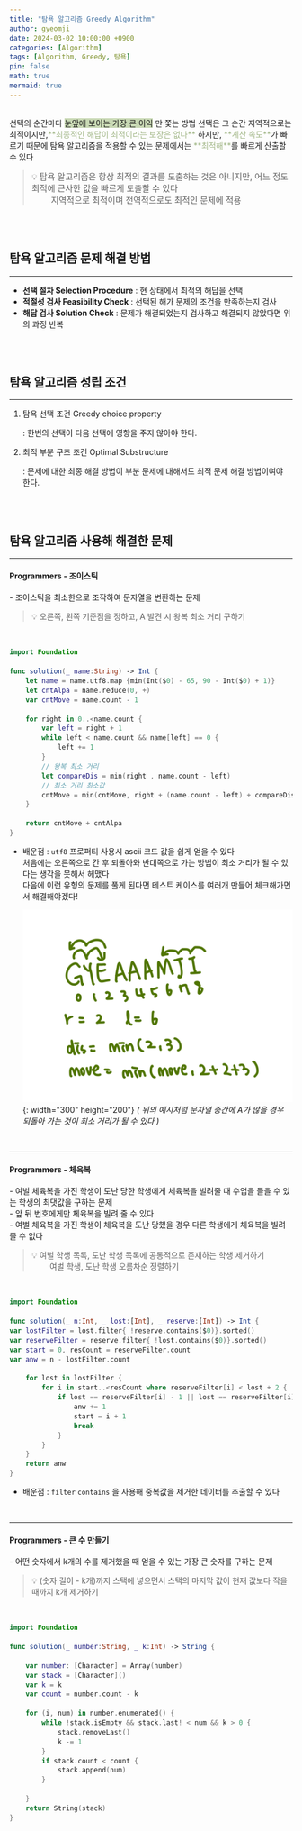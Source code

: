 ```yaml
---
title: "탐욕 알고리즘 Greedy Algorithm"
author: gyeomji
date: 2024-03-02 10:00:00 +0900
categories: [Algorithm]
tags: [Algorithm, Greedy, 탐욕]
pin: false
math: true
mermaid: true
---
```


<br/> 
선택의 순간마다
<span style='background-color:#c8d8b4'> 눈앞에 보이는 가장 큰 이익</span>
만 쫓는 방법  
선택은 그 순간 지역적으로는 최적이지만,<span style="color:#9fb584">**최종적인 해답이 최적이라는 보장은 없다**</span>  
하지만, <span style="color:#9fb584">**계산 속도**</span>가 빠르기 때문에 탐욕 알고리즘을 적용할 수 있는 문제에서는 <span style="color:#9fb584">**최적해**</span>를 빠르게 산출할 수 있다

> 💡 <span style="font-size: 15px">탐욕 알고리즘은 항상 최적의 결과를 도출하는 것은 아니지만, 어느 정도 최적에 근사한 값을 빠르게 도출할 수 있다<br /> 　 　지역적으로 최적이며 전역적으로도 최적인 문제에 적용</span>

<br/> 
<br/>

## 탐욕 알고리즘 문제 해결 방법

---

- **선택 절차 Selection Procedure** : 현 상태에서 최적의 해답을 선택
- **적절성 검사 Feasibility Check** : 선택된 해가 문제의 조건을 만족하는지 검사
- **해답 검사 Solution Check** : 문제가 해결되었는지 검사하고 해결되지 않았다면 위의 과정 반복

<br/>
<br/>

## 탐욕 알고리즘 성립 조건

---

1. 탐욕 선택 조건 Greedy choice property

   : 한번의 선택이 다음 선택에 영향을 주지 않아야 한다.

2. 최적 부분 구조 조건 Optimal Substructure

   : 문제에 대한 최종 해결 방법이 부분 문제에 대해서도 최적 문제 해결 방법이여야 한다.

<br/>
<br/>

## 탐욕 알고리즘 사용해 해결한 문제

---

#### Programmers - 조이스틱

\- 조이스틱을 최소한으로 조작하여 문자열을 변환하는 문제<br />

> 💡 오른쪽, 왼쪽 기준점을 정하고, A 발견 시 왕복 최소 거리 구하기

<br />

```swift
import Foundation

func solution(_ name:String) -> Int {
    let name = name.utf8.map {min(Int($0) - 65, 90 - Int($0) + 1)}
    let cntAlpa = name.reduce(0, +)
    var cntMove = name.count - 1

    for right in 0..<name.count {
        var left = right + 1
        while left < name.count && name[left] == 0 {
            left += 1
        }
        // 왕복 최소 거리
        let compareDis = min(right , name.count - left)
        // 최소 거리 최소값
        cntMove = min(cntMove, right + (name.count - left) + compareDis)
    }

    return cntMove + cntAlpa
}
```

- 배운점
  : `utf8` 프로퍼티 사용시 ascii 코드 값을 쉽게 얻을 수 있다 <br />
  처음에는 오른쪽으로 간 후 되돌아와 반대쪽으로 가는 방법이 최소 거리가 될 수 있다는 생각을 못해서 헤맸다 <br />
  다음에 이런 유형의 문제를 풀게 된다면 테스트 케이스를 여러개 만들어 체크해가면서 해결해야겠다!

  ![joystick](/assets/img/joystick.jpeg){: width="300" height="200"}
  _( 위의 예시처럼 문자열 중간에 A가 많을 경우 되돌아 가는 것이 최소 거리가 될 수 있다 )_

<br />

---

#### Programmers - 체육복

\- 여벌 체육복을 가진 학생이 도난 당한 학생에게 체육복을 빌려줄 때 수업을 들을 수 있는 학생의 최댓값을 구하는 문제<br />
\- 앞 뒤 번호에게만 체육복을 빌려 줄 수 있다<br />
\- 여벌 체육복을 가진 학생이 체육복을 도난 당했을 경우 다른 학생에게 체육복을 빌려줄 수 없다

> 💡 여벌 학생 목록, 도난 학생 목록에 공통적으로 존재하는 학생 제거하기 <br /> 　 　여벌 학생, 도난 학생 오름차순 정렬하기

<br />

```swift
import Foundation

func solution(_ n:Int, _ lost:[Int], _ reserve:[Int]) -> Int {
var lostFilter = lost.filter{ !reserve.contains($0)}.sorted()
var reserveFilter = reserve.filter{ !lost.contains($0)}.sorted()
var start = 0, resCount = reserveFilter.count
var anw = n - lostFilter.count

    for lost in lostFilter {
        for i in start..<resCount where reserveFilter[i] < lost + 2 {
            if lost == reserveFilter[i] - 1 || lost == reserveFilter[i] + 1 {
                anw += 1
                start = i + 1
                break
            }
        }
    }
    return anw
}
```

- 배운점
  : `filter` `contains` 을 사용해 중복값을 제거한 데이터를 추출할 수 있다 <br />

<br />

---

#### Programmers - 큰 수 만들기

\- 어떤 숫자에서 k개의 수를 제거했을 때 얻을 수 있는 가장 큰 숫자를 구하는 문제<br />

> 💡 (숫자 길이 - k개)까지 스택에 넣으면서 스택의 마지막 값이 현재 값보다 작을 때까지 k개 제거하기

<br />

```swift
import Foundation

func solution(_ number:String, _ k:Int) -> String {

    var number: [Character] = Array(number)
    var stack = [Character]()
    var k = k
    var count = number.count - k

    for (i, num) in number.enumerated() {
        while !stack.isEmpty && stack.last! < num && k > 0 {
            stack.removeLast()
            k -= 1
        }
        if stack.count < count {
            stack.append(num)
        }

    }
    return String(stack)
}
```

<br />

[^footnote]: The footnote source
[^fn-nth-2]: The 2nd footnote source
